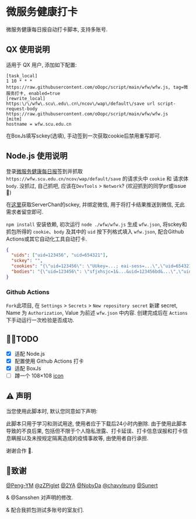 # 微服务健康打卡

微服务健康每日报自动打卡脚本, 支持多账号.

## QX 使用说明

适用于 QX 用户, 添加如下配置:

```text
[task_local]
1 10 * * * https://raw.githubusercontent.com/oOopc/script/main/wfw/wfw.js, tag=微服务打卡, enabled=true
[rewrite_local]
https:\/\/wfw\.scu\.edu\.cn\/ncov\/wap\/default\/save url script-request-body https://raw.githubusercontent.com/oOopc/script/main/wfw/wfw.js
[mitm]
hostname = wfw.scu.edu.cn
```

在BoxJs填写sckey(选填), 手动签到一次获取cookie后禁用重写即可.

## Node.js 使用说明

登录[微服务健康每日报](https://wfw.scu.edu.cn/ncov/wap/default/index)签到并抓取 `https://wfw.scu.edu.cn/ncov/wap/default/save` 的请求头中 `cookie` 和 请求体 `body`. 没抓过, 自己抓吧, 应该在`DevTools` > `Network`? (欢迎抓到的同学pr或issue :hugs:)

在[这里](http://sc.ftqq.com/3.version)获取ServerChan的sckey, 并绑定微信, 用于将打卡结果推送到微信, 无此需求者留空即可.

`npm install` 安装依赖, 初次运行 `node ./wfw/wfw.js` 生成 `wfw.json`, 将sckey和抓包所得的 `cookie`、`body` 及其中的 `uid` 按下列格式填入 `wfw.json`, 配合Github Actions或其它自动化工具自动打卡.

```json
{
  "uids": ["uid=123456", "uid=654321"],
  "sckey": "",
  "cookies": "{\"uid=123456\": \"UUkey=...; eai-sess=...\",\"uid=654321\": \"UUkey=...; eai-sess=...\"}",
  "bodies": "{\"uid=123456\": \"sfjxhsjc=1&...&uid=123456bd&...\",\"uid=654321\": \"sfjxhsjc=1&...&uid=654321bd&...\"}"
}
```

### Github Actions

`Fork`此项目, 在 `Settings` > `Secrets` > `New repository secret` 新建 secret, Name 为 `Authorization`, Value 为前述 `wfw.json` 中内容. 创建完成后在 `Actions` 下手动运行一次检验是否成功.

## :man_technologist:TODO

- [x] 适配 Node.js
- [x] 配置使用 Github Actions 打卡
- [x] 适配 BoxJs
- [ ] 蹲一个 108×108 [icon](https://imgwfw.scu.edu.cn/image/9/45f3a5e666c9a86a403f7be373ad66cf.png)

## :warning: 声明

当您使用此脚本时, 默认您同意如下声明:

此脚本只用于学习和测试用途, 使用者应于下载后24小时内删除. 由于使用此脚本导致的不良后果, 包括但不限于个人隐私泄露、打卡延误、打卡信息误报和打卡信息瞒报以及未按规定隔离造成的疫情事故等, 由使用者自行承担.

谢谢合作 :handshake:.

## :speak_no_evil:致谢

[@Peng-YM](https://github.com/Peng-YM)
[@zZPiglet](https://github.com/zZPiglet)
[@2YA](https://github.com/dompling)
[@NobyDa](https://github.com/NobyDa)
[@chavyleung](https://github.com/chavyleung)
[@Sunert](https://github.com/Sunert)

& @Sansshen 对声明的修改.

& 配合我抓包测试多账号的室友们.
